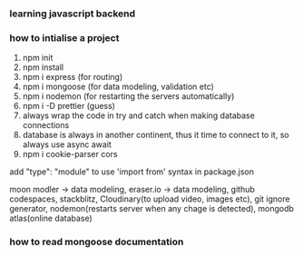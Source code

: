 ### learning javascript backend

### how to intialise a project

1) npm init
2) npm install
3) npm i express (for routing)
4) npm i mongoose (for data modeling, validation etc)
5) npm i nodemon (for restarting the servers automatically)
6) npm i -D prettier (guess)
7) always wrap the code in try and catch when making database connections
8) database is always in another continent, thus it time to connect to it, so always use async await
9) npm i cookie-parser cors

add "type": "module" to use 'import from' syntax in package.json

moon modler -> data modeling,
eraser.io -> data modeling,
github codespaces,
stackblitz,
Cloudinary(to upload video, images etc),
git ignore generator,
nodemon(restarts server when any chage is detected),
mongodb atlas(online database)

### how to read mongoose documentation
